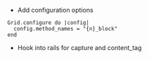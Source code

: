 * Add configuration options

```
Grid.configure do |config|
  config.method_names = "{n}_block"
end
```

* Hook into rails for capture and content_tag
